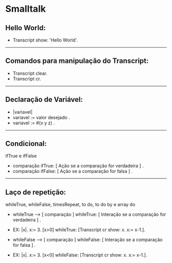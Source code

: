 # Smalltalk

## Hello World:

- Transcript show: 'Hello World'.

---
## Comandos para manipulação do Transcript:

- Transcript clear.
- Transcript cr.

---

## Declaração de Variável:

- |variavel|
- variavel := valor desejado .
- variavel := #(x y z) .
---

## Condicional:

ifTrue e ifFalse

- comparação ifTrue: [ Ação se a comparação for verdadeira ] .
- comparação ifFalse: [ Ação se a comparação for falsa ] .

---

## Laço de repetição:

whileTrue, whileFalse, timesRepeat, to do, to do by e array do

- whileTrue --> [ comparação ] whileTrue: [ Interação se a comparação for verdadeira ] .
* EX: |x|. x:= 3. [x>0] whileTrue: [Transcript cr show: x. x:= x-1.].
- whileFalse --> [ comparação ] whileFalse: [ Interação se a comparação for falsa ] .
* EX: |x|. x:= 3. [x<0] whileFalse: [Transcript cr show: x. x:= x-1.].
